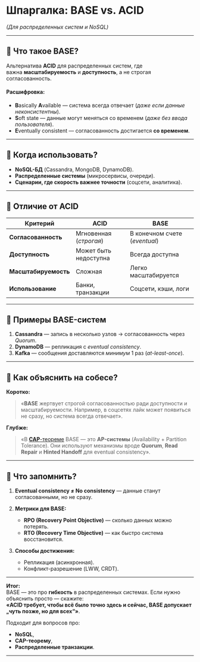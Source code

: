 # **Шпаргалка: BASE vs. ACID**
_(Для распределенных систем и NoSQL)_

---
## **🔹 Что такое BASE?**
Альтернатива **ACID** для распределенных систем, где важна **масштабируемость** и **доступность**, а не строгая согласованность.

#### **Расшифровка:**
- **B**asically **A**vailable — система всегда отвечает 
	  (*даже если данные неконсистентны*).    
- **S**oft state — данные могут меняться со временем 
	  (*даже без ввода пользователя*).    
- **E**ventually consistent — согласованность достигается **со временем**.

---
## **🔹 Когда использовать?**
- **NoSQL-БД** (Cassandra, MongoDB, DynamoDB).    
- **Распределенные системы** (микросервисы, очереди). 
- **Сценарии, где скорость важнее точности** (соцсети, аналитика).

---
## **🔹 Отличие от ACID**

| **Критерий**         | **ACID**               | **BASE**                      |
| -------------------- | ---------------------- | ----------------------------- |
| **Согласованность**  | Мгновенная (*строгая*) | В конечном счете (*eventual*) |
| **Доступность**      | Может быть недоступна  | Всегда доступна               |
| **Масштабируемость** | Сложная                | Легко масштабируется          |
| **Использование**    | Банки, транзакции      | Соцсети, кэши, логи           |

---
## **🔹 Примеры BASE-систем**
1. **Cassandra** — запись в несколько узлов → согласованность через *Quorum*.    
2. **DynamoDB** — репликация с *eventual consistency*.    
3. **Kafka** — сообщения доставляются *минимум* 1 раз (*at-least-once*).    

---
## **🔹 Как объяснить на собесе?**

**Коротко:**
> «**BASE** жертвует строгой согласованностью ради доступности и масштабируемости. Например, в соцсетях лайк может появиться не сразу, но система всегда отвечает».

**Глубже:**
> «В  [**CAP**-теореме](CAP-теорема.md) BASE — это **AP-системы** (Availability + Partition Tolerance). Они используют механизмы вроде **Quorum**, **Read Repair** и **Hinted Handoff** для eventual consistency».

---
## **🔹 Что запомнить?**
1. **Eventual consistency ≠ No consistency** — данные станут согласованными, но не сразу.
    
2. **Метрики для BASE:**    
    - **RPO (Recovery Point Objective)** — сколько данных можно потерять.        
    - **RTO (Recovery Time Objective)** — как быстро система восстановится.
        
3. **Способы достижения:**    
    - Репликация (асинхронная).        
    - Конфликт-разрешение (LWW, CRDT).        

---
**Итог:**  
BASE — это про **гибкость** в распределенных системах. Если нужно объяснить просто — скажите:  
**«ACID требует, чтобы всё было точно здесь и сейчас, BASE допускает „чуть позже, но для всех“»**.

Подходит для вопросов про:
- **NoSQL**,    
- **CAP-теорему**,    
- **Распределенные транзакции**.

---
